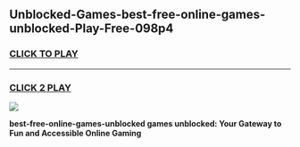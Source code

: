 
## Unblocked-Games-best-free-online-games-unblocked-Play-Free-098p4
<h3>
<a href="https://premium76.site?title=best-free-online-games-unblocked&ref=21A">CLICK TO PLAY</a></h3>
<hr>

<h3>
<a href="https://premium76.site?title=best-free-online-games-unblocked&ref=21A">CLICK 2 PLAY</a>
  
</h3>

<a href="https://premium76.site?title=best-free-online-games-unblocked&ref=21A"><img src="https://clearcache.store/games.png"></a>


**best-free-online-games-unblocked games unblocked: Your Gateway to Fun and Accessible Online Gaming**
